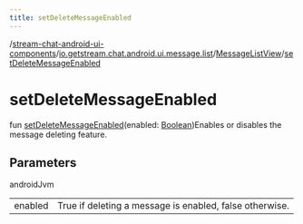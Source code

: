 ```yaml
---
title: setDeleteMessageEnabled
---
```

/[stream-chat-android-ui-components](../../index.md)/[io.getstream.chat.android.ui.message.list](../index.md)/[MessageListView](index.md)/[setDeleteMessageEnabled](setDeleteMessageEnabled.md)  
  
  
  
# setDeleteMessageEnabled  
fun [setDeleteMessageEnabled](setDeleteMessageEnabled.md)(enabled: [Boolean](https://kotlinlang.org/api/latest/jvm/stdlib/kotlin/-boolean/index.html))Enables or disables the message deleting feature.  
  
## Parameters  
  
androidJvm  
  
| | |
|---|---|
| <a name="io.getstream.chat.android.ui.message.list/MessageListView/setDeleteMessageEnabled/#kotlin.Boolean/PointingToDeclaration/"></a>enabled| <a name="io.getstream.chat.android.ui.message.list/MessageListView/setDeleteMessageEnabled/#kotlin.Boolean/PointingToDeclaration/"></a>True if deleting a message is enabled, false otherwise.|
  

